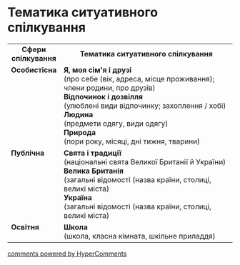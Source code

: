 <div id="hypercomments_widget" class="js-hypercomments-widget invisible"></div>

# Тематика ситуативного спілкування

<table>
  <tr>
    <td width="15%" align="center"><b>Сфери спілкування</b></td>
    <td width="85%" align="center"><b>Тематика ситуативного спілкування</b></td>
  </tr>
  <tr>
    <td width="15%" style="vertical-align:top !important;">
<b>Особистісна</b></td>
    <td width="35%" style="vertical-align:top !important;">
<b>Я, моя сім'я і друзі</b><br>
(про себе (вік, адреса, місце проживання); члени родини, про друзів) <br>
<b>Відпочинок і дозвілля</b><br>
(улюблені види відпочинку; захоплення / хобі)<br>
<b>Людина</b><br>
(предмети одягу, види одягу)<br>
<b>Природа</b><br>
(пори року, місяці, дні тижня, тварини)
</td>
  </tr>
<tr>
    <td width="15%" style="vertical-align:top !important;">
<b>Публічна</b></td>
    <td width="15%" style="vertical-align:top !important;">
<b>Свята і традиції</b> <br> 
(національні  свята Великої Британії й України)<br>
<b>Велика Британія</b><br>
(загальні відомості (назва країни, столиці, великі міста)<br>
<b>Україна</b><br>
(загальні відомості (назва країни, столиці, великі міста)
</tr>
<tr>
    <td width="15%" style="vertical-align:top !important;">
<b>Освітня</b></td>
    <td width="15%" style="vertical-align:top !important;">
<b>Школа</b><br>
(школа, класна кімната, шкільне приладдя)</td>
</tr>
</table>

<div class="js-hypercomments-container">
    <a href="http://hypercomments.com" class="hc-link" title="comments widget">comments powered by HyperComments</a>
</div>